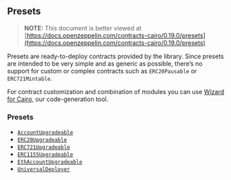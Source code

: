 ## Presets

> **NOTE:** This document is better viewed at [https://docs.openzeppelin.com/contracts-cairo/0.19.0/presets](https://docs.openzeppelin.com/contracts-cairo/0.19.0/presets)

Presets are ready-to-deploy contracts provided by the library. Since presets are intended to be very simple and as
generic as possible, there’s no support for custom or complex contracts such as `ERC20Pausable` or `ERC721Mintable`.

For contract customization and combination of modules you can use
[Wizard for Cairo](https://wizard.openzeppelin.com/cairo), our code-generation tool.

### Presets

- [`AccountUpgradeable`](https://docs.openzeppelin.com/contracts-cairo/0.19.0/api/account#AccountUpgradeable)
- [`ERC20Upgradeable`](https://docs.openzeppelin.com/contracts-cairo/0.19.0/api/erc20#ERC20Upgradeable)
- [`ERC721Upgradeable`](https://docs.openzeppelin.com/contracts-cairo/0.19.0/api/erc721#ERC721Upgradeable)
- [`ERC1155Upgradeable`](https://docs.openzeppelin.com/contracts-cairo/0.19.0/api/erc1155#ERC1155Upgradeable)
- [`EthAccountUpgradeable`](https://docs.openzeppelin.com/contracts-cairo/0.19.0/api/account#EthAccountUpgradeable)
- [`UniversalDeployer`](https://docs.openzeppelin.com/contracts-cairo/0.19.0/api/udc#UniversalDeployer)
